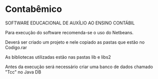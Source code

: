 # Contabêmico
SOFTWARE EDUCACIONAL DE AUXÍLIO AO ENSINO CONTÁBIL

Para execução do software recomenda-se o uso do Netbeans.

Deverá ser criado um projeto e nele copiado as pastas que estão no Codigo.rar

As bibliotecas utilizadas estão nas pastas lib e libs2

Antes da execução será necessário criar uma banco de dados chamado "Tcc" no Java DB

